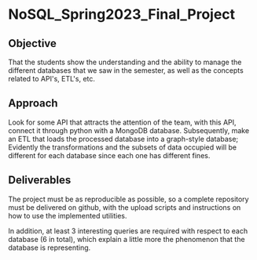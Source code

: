 # NoSQL_Spring2023_Final_Project

## Objective

That the students show the understanding and the ability to manage the different databases that we saw in the semester, as well as the concepts related to API's, ETL's, etc.

## Approach

Look for some API that attracts the attention of the team, with this API, connect it through python with a MongoDB database. Subsequently, make an ETL that loads the processed database into a graph-style database; Evidently the transformations and the subsets of data occupied will be different for each database since each one has different fines.

## Deliverables

The project must be as reproducible as possible, so a complete repository must be delivered on github, with the upload scripts and instructions on how to use the implemented utilities.

In addition, at least 3 interesting queries are required with respect to each database (6 in total), which explain a little more the phenomenon that the database is representing.
